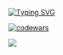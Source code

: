 [![Typing SVG](https://readme-typing-svg.herokuapp.com?color=%2336BCF7&lines=Hi+there+✨)](https://git.io/typing-svg)

[![codewars](https://www.codewars.com/users/Neko_Universe/badges/large)](https://www.codewars.com/users/Neko_Universe)

![](https://komarev.com/ghpvc/?username=GeekNekoS&color=green)

<!--- nothing changed -->
